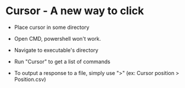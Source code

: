 # Cursor - A new way to click

- Place cursor in some directory

- Open CMD, powershell won't work.
- Navigate to executable's directory
- Run "Cursor" to get a list of commands

- To output a response to a file, simply use ">" (ex: Cursor position > Position.csv)
